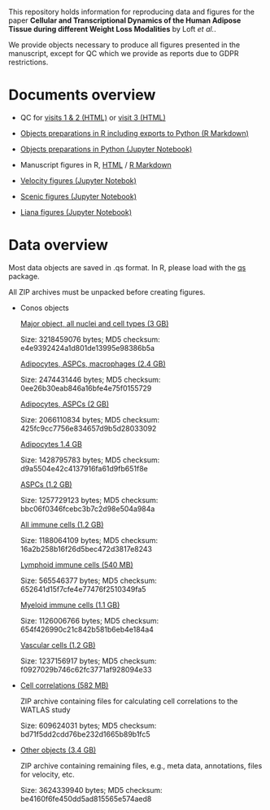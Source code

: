This repository holds information for reproducing data and figures for the paper **Cellular and Transcriptional Dynamics of the Human Adipose Tissue during different Weight Loss Modalities** by Loft _et al._.

We provide objects necessary to produce all figures presented in the manuscript, except for QC which we provide as reports due to GDPR restrictions.



# Documents overview

- QC for [visits 1 & 2 (HTML)](https://htmlpreview.github.io/?https://raw.githubusercontent.com/rrydbirk/weight-loss-study/main/QC_visit1and2.html) or [visit 3 (HTML)](https://htmlpreview.github.io/?https://raw.githubusercontent.com/rrydbirk/weight-loss-study/main/QC_visit3.html)
  
- [Objects preparations in R including exports to Python (R Markdown)](https://www.github.com/rrydbirk/weight-loss-study/blob/main/Objects_preparations.Rmd)
  
- [Objects preparations in Python (Jupyter Notebook)](https://www.github.com/rrydbirk/weight-loss-study/blob/main/Objects_preparations.ipynb)
  
- Manuscript figures in R, [HTML](https://htmlpreview.github.io/?https://raw.githubusercontent.com/rrydbirk/weight-loss-study/main/Manuscript_figures.html) / [R Markdown](https://www.github.com/rrydbirk/weight-loss-study/blob/main/Manuscript_figures.Rmd)

- [Velocity figures (Jupyter Notebok)](https://www.github.com/rrydbirk/weight-loss-study/blob/main/Velocity.ipynb)

- [Scenic figures (Jupyter Notebook)](https://www.github.com/rrydbirk/weight-loss-study/blob/main/Scenic.ipynb)

- [Liana figures (Jupyter Notebook)](https://www.github.com/rrydbirk/weight-loss-study/blob/main/Liana.ipynb)

# Data overview

Most data objects are saved in .qs format. In R, please load with the [qs](https://cran.r-project.org/web/packages/qs/index.html) package.

All ZIP archives must be unpacked before creating figures.

- Conos objects
  
  [Major object, all nuclei and cell types (3 GB)](https://osf.io/w5rk6)
  
  Size: 3218459076 bytes; MD5 checksum: e4e9392424a1d801de13995e98386b5a
  
  [Adipocytes, ASPCs, macrophages (2.4 GB)](https://osf.io/6cku8)
  
  Size: 2474431446 bytes; MD5 checksum: 0ee26b30eab846a16bfe4e75f0155729
  
  [Adipocytes, ASPCs (2 GB)](https://osf.io/fbdy2)
  
  Size: 2066110834 bytes; MD5 checksum: 425fc9cc7756e834657d9b5d28033092
  
  [Adipocytes 1.4 GB](https://osf.io/s857p)
  
  Size: 1428795783 bytes; MD5 checksum: d9a5504e42c4137916fa61d9fb651f8e
  
  [ASPCs (1.2 GB)](https://osf.io/eytx9)
  
  Size: 1257729123 bytes; MD5 checksum: bbc06f0346fcebc3b7c2d98e504a984a
  
  [All immune cells (1.2 GB)](https://osf.io/zce8n)
  
  Size: 1188064109 bytes; MD5 checksum: 16a2b258b16f26d5bec472d3817e8243
  
  [Lymphoid immune cells (540 MB)](https://osf.io/grbn9)
  
  Size: 565546377 bytes; MD5 checksum: 652641d15f7cfe4e77476f2510349fa5
  
  [Myeloid immune cells (1.1 GB)](https://osf.io/23v7t)
  
  Size: 1126006766 bytes; MD5 checksum: 654f426990c21c842b581b6eb4e184a4
  
  [Vascular cells (1.2 GB)](https://osf.io/wupk6)
  
  Size: 1237156917 bytes; MD5 checksum: f0927029b746c62fc3771af928094e33
  
- [Cell correlations (582 MB)](https://osf.io/f68bp)
  
  ZIP archive containing files for calculating cell correlations to the WATLAS study
  
  Size: 609624031 bytes; MD5 checksum: bd71f5dd2cdd76be232d1665b89b1fc5
  
- [Other objects (3.4 GB)](https://osf.io/gqdfz)
  
  ZIP archive containing remaining files, e.g., meta data, annotations, files for velocity, etc.
  
  Size: 3624339940 bytes; MD5 checksum: be4160f6fe450dd5ad815565e574aed8
